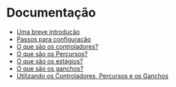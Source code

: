 # Documentação
- [Uma breve introdução](https://github.com/umdez/restificando/blob/master/docs/introducao.md)
- [Passos para configuração](https://github.com/umdez/restificando/blob/master/docs/configuracao.md)
- [O que são os controladores?](https://github.com/umdez/restificando/blob/master/docs/controladores.md)
- [O que são os Percursos?](https://github.com/umdez/restificando/blob/master/docs/percursos.md)
- [O que são os estágios?](https://github.com/umdez/restificando/blob/master/docs/estagios.md)
- [O que são os ganchos?]()
- [Utilizando os Controladores, Percursos e os Ganchos]()
